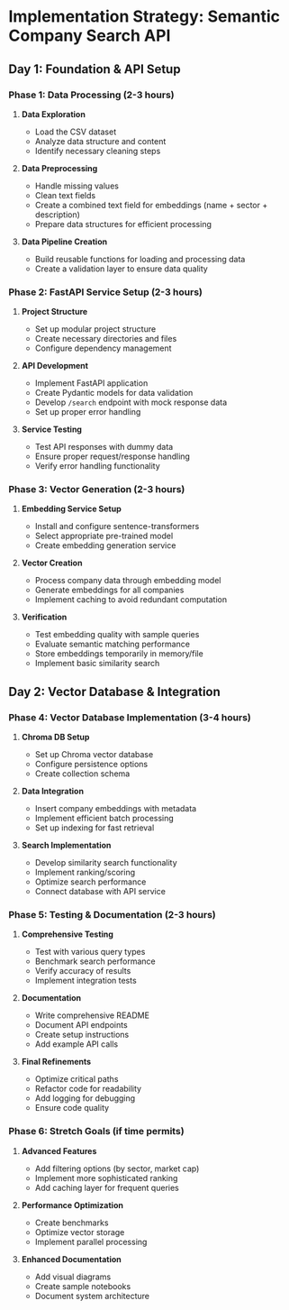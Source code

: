 # Implementation Strategy: Semantic Company Search API

## Day 1: Foundation & API Setup

### Phase 1: Data Processing (2-3 hours)
1. **Data Exploration**
   - Load the CSV dataset
   - Analyze data structure and content
   - Identify necessary cleaning steps

2. **Data Preprocessing**
   - Handle missing values
   - Clean text fields
   - Create a combined text field for embeddings (name + sector + description)
   - Prepare data structures for efficient processing

3. **Data Pipeline Creation**
   - Build reusable functions for loading and processing data
   - Create a validation layer to ensure data quality

### Phase 2: FastAPI Service Setup (2-3 hours)
1. **Project Structure**
   - Set up modular project structure
   - Create necessary directories and files
   - Configure dependency management

2. **API Development**
   - Implement FastAPI application
   - Create Pydantic models for data validation
   - Develop `/search` endpoint with mock response data
   - Set up proper error handling

3. **Service Testing**
   - Test API responses with dummy data
   - Ensure proper request/response handling
   - Verify error handling functionality

### Phase 3: Vector Generation (2-3 hours)
1. **Embedding Service Setup**
   - Install and configure sentence-transformers
   - Select appropriate pre-trained model
   - Create embedding generation service

2. **Vector Creation**
   - Process company data through embedding model
   - Generate embeddings for all companies
   - Implement caching to avoid redundant computation

3. **Verification**
   - Test embedding quality with sample queries
   - Evaluate semantic matching performance
   - Store embeddings temporarily in memory/file
   - Implement basic similarity search

## Day 2: Vector Database & Integration

### Phase 4: Vector Database Implementation (3-4 hours)
1. **Chroma DB Setup**
   - Set up Chroma vector database
   - Configure persistence options
   - Create collection schema

2. **Data Integration**
   - Insert company embeddings with metadata
   - Implement efficient batch processing
   - Set up indexing for fast retrieval

3. **Search Implementation**
   - Develop similarity search functionality
   - Implement ranking/scoring
   - Optimize search performance
   - Connect database with API service

### Phase 5: Testing & Documentation (2-3 hours)
1. **Comprehensive Testing**
   - Test with various query types
   - Benchmark search performance
   - Verify accuracy of results
   - Implement integration tests

2. **Documentation**
   - Write comprehensive README
   - Document API endpoints
   - Create setup instructions
   - Add example API calls

3. **Final Refinements**
   - Optimize critical paths
   - Refactor code for readability
   - Add logging for debugging
   - Ensure code quality

### Phase 6: Stretch Goals (if time permits)
1. **Advanced Features**
   - Add filtering options (by sector, market cap)
   - Implement more sophisticated ranking
   - Add caching layer for frequent queries

2. **Performance Optimization**
   - Create benchmarks
   - Optimize vector storage
   - Implement parallel processing

3. **Enhanced Documentation**
   - Add visual diagrams
   - Create sample notebooks
   - Document system architecture 